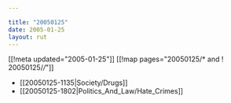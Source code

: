 ```yaml
---

title: "20050125"
date: 2005-01-25
layout: rut
---
```


[[!meta updated="2005-01-25"]]
[[!map pages="20050125/* and ! 20050125/*/*"]]
* [[20050125-1135|Society/Drugs]]
* [[20050125-1802|Politics_And_Law/Hate_Crimes]]

